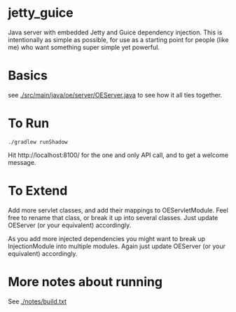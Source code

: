 # jetty_guice
Java server with embedded Jetty and Guice dependency injection.  This is intentionally as simple as possible, for use as a starting point for people (like me) who want something super simple yet powerful.

# Basics
see [./src/main/java/oe/server/OEServer.java](OEServer.java) to see how it all ties together.

# To Run
`./gradlew runShadow`

Hit http://localhost:8100/ for the one and only API call, and to get a welcome message.

# To Extend
Add more servlet classes, and add their mappings to OEServletModule.  Feel free to rename that class, or break it up into several classes.  Just update OEServer (or your equivalent) accordingly.

As you add more injected dependencies you might want to break up InjectionModule into multiple modules.  Again just update OEServer (or your equivalent) accordingly.

# More notes about running
See [./notes/build.txt](./notes/build.txt)
